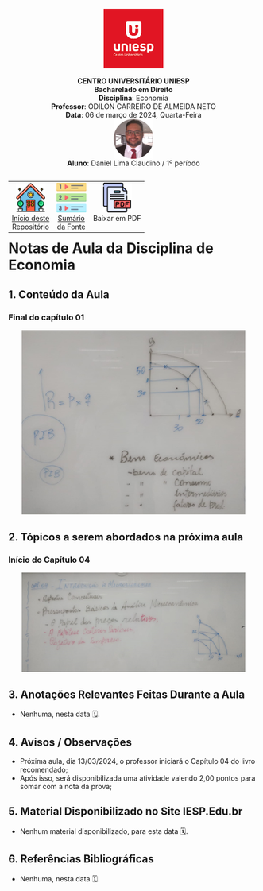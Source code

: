 <div align="center">

<p align="center"><img height="120" src="../../../figuras/LOGO_UNIESP.png"> </p>
<p align="center"><b>CENTRO UNIVERSITÁRIO UNIESP</b><br>
<b>Bacharelado em Direito</b><br>
<b>Disciplina</b>: Economia</span><br>
<b>Professor</b>: ODILON CARREIRO DE ALMEIDA NETO<br>
<b>Data</b>: 06 de março de 2024, Quarta-Feira<br>
<img align="center" src="../../../figuras/FOTO_PERFIL_DANIEL_CLAUDINO_2023.png" width="80"><br>
<b>Aluno</b>: Daniel Lima Claudino / 1º período<br>
 </p>
</div>

<table align="right" border="0">
  <tr>
    <td align="center" valign="top">
      <a href="../../README.md">
        <img src="https://github.com/dnlclaudino/imagens/blob/master/icones/icone-casa2.png?raw=true" heigh="60" width="60"><br>Início deste <br>Repositório
      </a>
    </td>
    <td align="center" valign="top">
      <a href="../README.md">
        <img src="https://github.com/dnlclaudino/imagens/blob/master/icones/icone-sumario.png?raw=true" heigh="60" width="60"><br>Sumário<br>da Fonte
      </a>
    </td>
    <td align="center" valign="top">
        <img src="https://github.com/dnlclaudino/imagens/blob/master/icones-aplicativos/pdf/pdf.png?raw=true" heigh="60" width="60"><br>Baixar em PDF
    </td>
  </tr>
</table><br><br><br><br><br>

# Notas de Aula da Disciplina de Economia

## 1. Conteúdo da Aula

### Final do capítulo 01

<center>

<img src="../quadro/2024-03-06-quadro-01.jpeg" width="450">

</center>

## 2. Tópicos a serem abordados na próxima aula

### Início do Capítulo 04

<center>

<img src="../quadro/2024-03-06-quadro-02.jpeg" width="450">

</center>

## 3. Anotações Relevantes Feitas Durante a Aula

- Nenhuma, nesta data 🗓.

## 4. Avisos / Observações

- Próxima aula, dia 13/03/2024, o professor iniciará o Capítulo 04 do livro recomendado;
- Após isso, será disponibilizada uma atividade valendo 2,00 pontos para somar com a nota da prova;

## 5. Material Disponibilizado no Site IESP.Edu.br

- Nenhum material disponibilizado, para esta data 🗓.

## 6. Referências Bibliográficas

- Nenhuma, nesta data 🗓.
